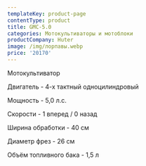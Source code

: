```yaml
---
templateKey: product-page
contentType: product
title: GMC-5.0
categories: Мотокультиваторы и мотоблоки
productCompany: Huter
image: /img/лорпавы.webp
price: '20170'
---
```

Мотокультиватор

Двигатель - 4-х тактный одноцилиндровый

Мощность - 5,0 л.с.

Скорости - 1 вперед / 0 назад

Ширина обработки - 40 см

Диаметр фрез - 26 см

Объём топливного бака - 1,5 л
